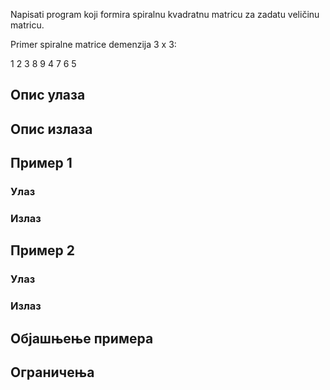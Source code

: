 Napisati program koji formira spiralnu kvadratnu matricu za zadatu veličinu matricu.

Primer spiralne matrice demenzija 3 x 3:

1 2 3
8 9 4
7 6 5

## Опис улаза

## Опис излаза

## Пример 1

### Улаз

### Излаз

## Пример 2

### Улаз

### Излаз

## Објашњење примера

## Ограничења